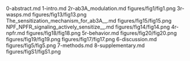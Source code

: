 0-abstract.md
1-intro.md
2r-ab3A_modulation.md
figures/fig1/fig1.png
3r-wasps.md
figures/fig13/fig13.png
The_sensitization_mechanism_for_ab3A__.md
figures/fig15/fig15.png
NPF_NPFR_signaling_actively_sensitize__.md
figures/fig14/fig14.png
4r-npfr.md
figures/fig18/fig18.png
5r-behavior.md
figures/fig20/fig20.png
figures/fig19/fig19.png
figures/fig17/fig17.png
6-discussion.md
figures/fig5/fig5.png
7-methods.md
8-supplementary.md
figures/figS1/figS1.png